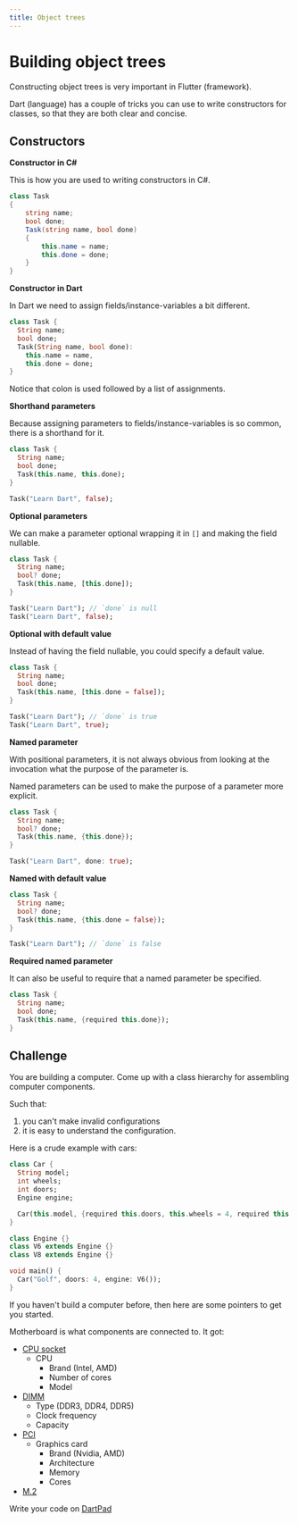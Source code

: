 ```yaml
---
title: Object trees
---
```


# Building object trees

Constructing object trees is very important in Flutter (framework).

Dart (language) has a couple of tricks you can use to write constructors for
classes, so that they are both clear and concise.

## Constructors

**Constructor in C#**

This is how you are used to writing constructors in C#.

```csharp
class Task
{
    string name;
    bool done;
    Task(string name, bool done)
    {
        this.name = name;
        this.done = done;
    }
}
```

**Constructor in Dart**

In Dart we need to assign fields/instance-variables a bit different.

```dart
class Task {
  String name;
  bool done;
  Task(String name, bool done):
    this.name = name,
    this.done = done;
}
```

Notice that colon is used followed by a list of assignments.

**Shorthand parameters**

Because assigning parameters to fields/instance-variables is so common, there is
a shorthand for it.

```dart
class Task {
  String name;
  bool done;
  Task(this.name, this.done);
}

Task("Learn Dart", false);
```

**Optional parameters**

We can make a parameter optional wrapping it in `[]` and making the field nullable.

```dart
class Task {
  String name;
  bool? done;
  Task(this.name, [this.done]);
}

Task("Learn Dart"); // `done` is null
Task("Learn Dart", false);
```

**Optional with default value**

Instead of having the field nullable, you could specify a default value.

```dart
class Task {
  String name;
  bool done;
  Task(this.name, [this.done = false]);
}

Task("Learn Dart"); // `done` is true
Task("Learn Dart", true);
```

**Named parameter**

With positional parameters, it is not always obvious from looking at the
invocation what the purpose of the parameter is.

Named parameters can be used to make the purpose of a parameter more explicit.

```dart
class Task {
  String name;
  bool? done;
  Task(this.name, {this.done});
}

Task("Learn Dart", done: true);
```

**Named with default value**

```dart
class Task {
  String name;
  bool? done;
  Task(this.name, {this.done = false});
}

Task("Learn Dart"); // `done` is false
```

**Required named parameter**

It can also be useful to require that a named parameter be specified.

```dart
class Task {
  String name;
  bool done;
  Task(this.name, {required this.done});
}
```

## Challenge

You are building a computer.
Come up with a class hierarchy for assembling computer components.

Such that:

1. you can't make invalid configurations
2. it is easy to understand the configuration.

Here is a crude example with cars:

```dart
class Car {
  String model;
  int wheels;
  int doors;
  Engine engine;

  Car(this.model, {required this.doors, this.wheels = 4, required this.engine});
}

class Engine {}
class V6 extends Engine {}
class V8 extends Engine {}

void main() {
  Car("Golf", doors: 4, engine: V6());
}
```

If you haven't build a computer before, then here are some pointers to get you started.

Motherboard is what components are connected to. It got:

- [CPU socket](https://www.tomshardware.com/reviews/cpu-socket-definition,5758.html)
  - CPU
    - Brand (Intel, AMD)
    - Number of cores
    - Model
- [DIMM](https://en.wikipedia.org/wiki/DIMM)
  - Type (DDR3, DDR4, DDR5)
  - Clock frequency
  - Capacity
- [PCI](https://www.tomshardware.com/reviews/pcie-definition,5754.html)
  - Graphics card
    - Brand (Nvidia, AMD)
    - Architecture
    - Memory
    - Cores
- [M.2](https://www.tomshardware.com/reviews/glossary-m2-definition,5887.html)

Write your code on [DartPad](https://dartpad.dev/)
